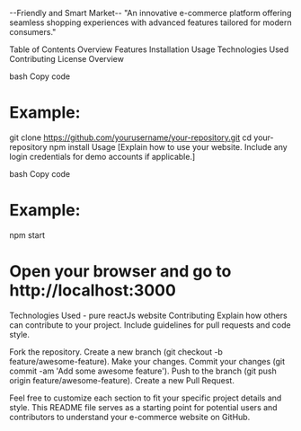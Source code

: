 --Friendly and Smart Market--
"An innovative e-commerce platform offering seamless shopping experiences with advanced features tailored for modern consumers."

Table of Contents
Overview
Features
Installation
Usage
Technologies Used
Contributing
License
Overview


bash
Copy code
# Example:
git clone https://github.com/yourusername/your-repository.git
cd your-repository
npm install
Usage
[Explain how to use your website. Include any login credentials for demo accounts if applicable.]

bash
Copy code
# Example:
npm start
# Open your browser and go to http://localhost:3000
Technologies Used - pure reactJs website
Contributing
Explain how others can contribute to your project. Include guidelines for pull requests and code style.

Fork the repository.
Create a new branch (git checkout -b feature/awesome-feature).
Make your changes.
Commit your changes (git commit -am 'Add some awesome feature').
Push to the branch (git push origin feature/awesome-feature).
Create a new Pull Request.

Feel free to customize each section to fit your specific project details and style. This README file serves as a starting point for potential users and contributors to understand your e-commerce website on GitHub.
